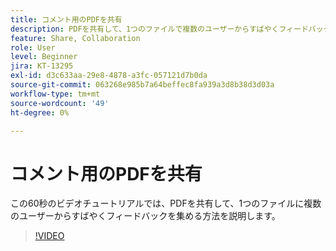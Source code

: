 ```yaml
---
title: コメント用のPDFを共有
description: PDFを共有して、1つのファイルで複数のユーザーからすばやくフィードバックを集める方法を説明します
feature: Share, Collaboration
role: User
level: Beginner
jira: KT-13295
exl-id: d3c633aa-29e8-4878-a3fc-057121d7b0da
source-git-commit: 063268e985b7a64beffec8fa939a3d8b38d3d03a
workflow-type: tm+mt
source-wordcount: '49'
ht-degree: 0%

---
```


# コメント用のPDFを共有

この60秒のビデオチュートリアルでは、PDFを共有して、1つのファイルに複数のユーザーからすばやくフィードバックを集める方法を説明します。

>[!VIDEO](https://video.tv.adobe.com/v/3437189?quality=12&learn=on&hidetitle=true&captions=jpn)
